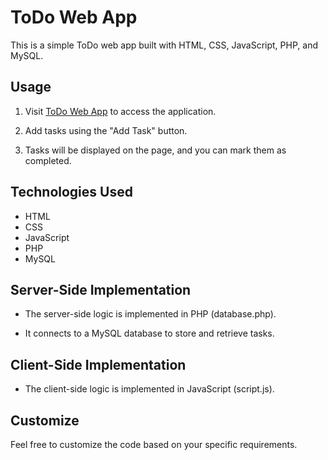 # ToDo Web App

This is a simple ToDo web app built with HTML, CSS, JavaScript, PHP, and MySQL.

## Usage

1. Visit [ToDo Web App](https://todowebappbymuhammdarsalan.000webhostapp.com/) to access the application.

2. Add tasks using the "Add Task" button.

3. Tasks will be displayed on the page, and you can mark them as completed.

## Technologies Used

- HTML
- CSS
- JavaScript
- PHP
- MySQL

## Server-Side Implementation

- The server-side logic is implemented in PHP (database.php).

- It connects to a MySQL database to store and retrieve tasks.

## Client-Side Implementation

- The client-side logic is implemented in JavaScript (script.js).

## Customize

Feel free to customize the code based on your specific requirements.


